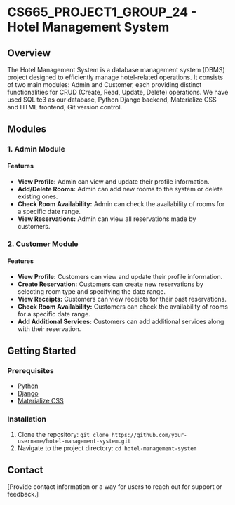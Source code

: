 # CS665_PROJECT1_GROUP_24 -  Hotel Management System

## Overview

The Hotel Management System is a database management system (DBMS) project designed to efficiently manage hotel-related operations. It consists of two main modules: Admin and Customer, each providing distinct functionalities for CRUD (Create, Read, Update, Delete) operations. We have used SQLite3 as our database, Python Django backend, Materialize CSS and HTML frontend, Git version control.

## Modules

### 1. Admin Module

#### Features
- **View Profile:** Admin can view and update their profile information.
- **Add/Delete Rooms:** Admin can add new rooms to the system or delete existing ones.
- **Check Room Availability:** Admin can check the availability of rooms for a specific date range.
- **View Reservations:** Admin can view all reservations made by customers.
  
### 2. Customer Module

#### Features
- **View Profile:** Customers can view and update their profile information.
- **Create Reservation:** Customers can create new reservations by selecting room type and specifying the date range.
- **View Receipts:** Customers can view receipts for their past reservations.
- **Check Room Availability:** Customers can check the availability of rooms for a specific date range.
- **Add Additional Services:** Customers can add additional services along with their reservation.
  
## Getting Started

### Prerequisites
- [Python](https://www.python.org/)
- [Django](https://www.djangoproject.com/)
- [Materialize CSS](https://materializecss.com/)

### Installation
1. Clone the repository: `git clone https://github.com/your-username/hotel-management-system.git`
2. Navigate to the project directory: `cd hotel-management-system`



## Contact

[Provide contact information or a way for users to reach out for support or feedback.]

